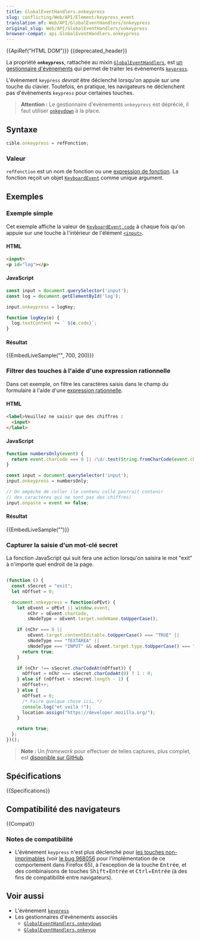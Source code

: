 ```yaml
---
title: GlobalEventHandlers.onkeypress
slug: conflicting/Web/API/Element/keypress_event
translation_of: Web/API/GlobalEventHandlers/onkeypress
original_slug: Web/API/GlobalEventHandlers/onkeypress
browser-compat: api.GlobalEventHandlers.onkeypress
---
```

{{ApiRef("HTML DOM")}} {{deprecated_header}}

La propriété **`onkeypress`**, rattachée au mixin [`GlobalEventHandlers`](/fr/docs/Web/API/GlobalEventHandlers), est [un gestionnaire d'évènements](/fr/docs/Web/Events/Event_handlers) qui permet de traiter les évènements [`keypress`](/fr/docs/Web/API/Document/keypress_event).

L'évènement `keypress` _devrait_ être déclenché lorsqu'on appuie sur une touche du clavier. Toutefois, en pratique, les navigateurs ne déclenchent pas d'évènements `keypress` pour certaines touches.

> **Attention :** Le gestionnaire d'évènements `onkeypress` est déprécié, il faut utiliser [`onkeydown`](/fr/docs/Web/API/GlobalEventHandlers/onkeydown) à la place.

## Syntaxe

```js
cible.onkeypress = refFonction;
```

### Valeur

`refFonction` est un nom de fonction ou une [expression de fonction](/fr/docs/Web/JavaScript/Reference/Operators/function). La fonction reçoit un objet [`KeyboardEvent`](/fr/docs/Web/API/KeyboardEvent) comme unique argument.

## Exemples

### Exemple simple

Cet exemple affiche la valeur de [`KeyboardEvent.code`](/fr/docs/Web/API/KeyboardEvent/code) à chaque fois qu'on appuie  sur une touche à l'intérieur de l'élément [`<input>`](/fr/docs/Web/HTML/Element/Input).

#### HTML

```html
<input>
<p id="log"></p>
```

#### JavaScript

```js
const input = document.querySelector('input');
const log = document.getElementById('log');

input.onkeypress = logKey;

function logKey(e) {
  log.textContent += ` ${e.code}`;
}
```

#### Résultat

{{EmbedLiveSample("", 700, 200)}}

### Filtrer des touches à l'aide d'une expression rationnelle

Dans cet exemple, on filtre les caractères saisis dans le champ du formulaire à l'aide d'une [expression rationnelle](/fr/docs/Web/JavaScript/Guide/Regular_Expressions).

#### HTML

```html
<label>Veuillez ne saisir que des chiffres :
  <input>
</label>
```

#### JavaScript

```js
function numbersOnly(event) {
  return event.charCode === 0 || /\d/.test(String.fromCharCode(event.charCode));
}

const input = document.querySelector('input');
input.onkeypress = numbersOnly;

// On empêche de coller (le contenu collé pourrait contenir
// des caractères qui ne sont pas des chiffres)
input.onpaste = event => false;
```

#### Résultat

{{EmbedLiveSample("")}}

### Capturer la saisie d'un mot-clé secret

La fonction JavaScript qui suit fera une action lorsqu'on saisira le mot "exit" à n'importe quel endroit de la page.

```js

(function () {
  const sSecret = "exit";
  let nOffset = 0;

  document.onkeypress = function(oPEvt) {
    let oEvent = oPEvt || window.event,
        nChr = oEvent.charCode,
        sNodeType = oEvent.target.nodeName.toUpperCase();

    if (nChr === 0 ||
        oEvent.target.contentEditable.toUpperCase() === "TRUE" ||
        sNodeType === "TEXTAREA" ||
        sNodeType === "INPUT" && oEvent.target.type.toUpperCase() === "TEXT") {
      return true;
    }

    if (nChr !== sSecret.charCodeAt(nOffset)) {
      nOffset = nChr === sSecret.charCodeAt(0) ? 1 : 0;
    } else if (nOffset < sSecret.length - 1) {
      nOffset++;
    } else {
      nOffset = 0;
      /* Faire quelque chose ici… */
      console.log("et voilà !");
      location.assign("https://developer.mozilla.org/");
    }

    return true;
  };
})();
```

> **Note :** Un <i lang="en">framework</i> pour effectuer de telles captures, plus complet, est [disponible sur GitHub](https://github.com/madmurphy/spell.js/).

## Spécifications

{{Specifications}}

## Compatibilité des navigateurs

{{Compat}}

### Notes de compatibilité

- L'évènement `keypress` n'est plus déclenché pour [les touches non-imprimables](/fr/docs/Web/API/KeyboardEvent/keyCode#non-printable_keys_(function_keys)) (voir [le bug 968056](https://bugzilla.mozilla.org/show_bug.cgi?id=968056) pour l'implémentation de ce comportement dans Firefox 65), à l'exception de la touche <kbd>Entrée</kbd>, et des combinaisons de touches <kbd>Shift</kbd>+<kbd>Entrée</kbd> et <kbd>Ctrl</kbd>+<kbd>Entrée</kbd> (à des fins de compatibilité entre navigateurs).

## Voir aussi

- L'évènement [`keypress`](/fr/docs/Web/API/Document/keypress_event)
- Les gestionnaires d'évènements associés
  - [`GlobalEventHandlers.onkeydown`](/fr/docs/Web/API/GlobalEventHandlers/onkeydown)
  - [`GlobalEventHandlers.onkeyup`](/fr/docs/Web/API/GlobalEventHandlers/onkeyup)
